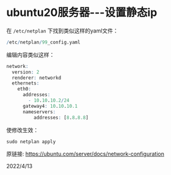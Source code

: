 # ubuntu20服务器---设置静态ip

在 `/etc/netplan` 下找到类似这样的yaml文件：  
```r
/etc/netplan/99_config.yaml
```

编辑内容类似这样：  
```r
network:
  version: 2
  renderer: networkd
  ethernets:
    eth0:
      addresses:
        - 10.10.10.2/24
      gateway4: 10.10.10.1
      nameservers:
          addresses: [8.8.8.8]
```

使修改生效：  
```r
sudo netplan apply
```


原链接: https://ubuntu.com/server/docs/network-configuration  


2022/4/13  
